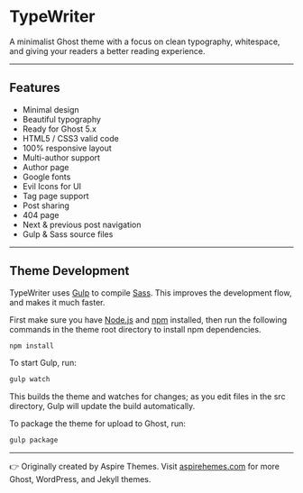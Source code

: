 # TypeWriter

A minimalist Ghost theme with a focus on clean typography, whitespace, and giving your readers a better reading experience.

-----

## Features

- Minimal design
- Beautiful typography
- Ready for Ghost 5.x
- HTML5 / CSS3 valid code
- 100% responsive layout
- Multi-author support
- Author page
- Google fonts
- Evil Icons for UI
- Tag page support
- Post sharing
- 404 page
- Next & previous post navigation
- Gulp & Sass source files

-----

## Theme Development

TypeWriter uses [Gulp](https://github.com/gulpjs/gulp) to compile [Sass](http://sass-lang.com/). This improves the development flow, and makes it much faster.

First make sure you have [Node.js](https://nodejs.org/en/) and [npm](https://www.npmjs.com/) installed, then run the following commands in the theme root directory to install npm dependencies.

```bash
npm install
```

To start Gulp, run:

```bash
gulp watch
```

This builds the theme and watches for changes; as you edit files in the src directory, Gulp will update the build automatically.

To package the theme for upload to Ghost, run:

```bash
gulp package
```

-----

👉 Originally created by Aspire Themes. Visit [aspirehemes.com](http://aspirethemes.com) for more Ghost, WordPress, and Jekyll themes.
